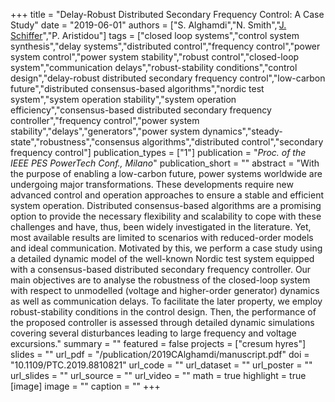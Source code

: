 +++
title = "Delay-Robust Distributed Secondary Frequency Control: A Case Study"
date = "2019-06-01"
authors = ["S. Alghamdi","N. Smith","[J. Schiffer](https://scholar.google.com/citations?hl=en&user=Zk26WrgAAAAJ)","P. Aristidou"]
tags = ["closed loop systems","control system synthesis","delay systems","distributed control","frequency control","power system control","power system stability","robust control","closed-loop system","communication delays","robust-stability conditions","control design","delay-robust distributed secondary frequency control","low-carbon future","distributed consensus-based algorithms","nordic test system","system operation stability","system operation efficiency","consensus-based distributed secondary frequency controller","frequency control","power system stability","delays","generators","power system dynamics","steady-state","robustness","consensus algorithms","distributed control","secondary frequency control"]
publication_types = ["1"]
publication = "_Proc. of the IEEE PES PowerTech Conf., Milano_"
publication_short = ""
abstract = "With the purpose of enabling a low-carbon future, power systems worldwide are undergoing major transformations. These developments require new advanced control and operation approaches to ensure a stable and efficient system operation. Distributed consensus-based algorithms are a promising option to provide the necessary flexibility and scalability to cope with these challenges and have, thus, been widely investigated in the literature. Yet, most available results are limited to scenarios with reduced-order models and ideal communication. Motivated by this, we perform a case study using a detailed dynamic model of the well-known Nordic test system equipped with a consensus-based distributed secondary frequency controller. Our main objectives are to analyse the robustness of the closed-loop system with respect to unmodelled (voltage and higher-order generator) dynamics as well as communication delays. To facilitate the later property, we employ robust-stability conditions in the control design. Then, the performance of the proposed controller is assessed through detailed dynamic simulations covering several disturbances leading to large frequency and voltage excursions."
summary = ""
featured = false
projects = ["cresum hyres"]
slides = ""
url_pdf = "/publication/2019CAlghamdi/manuscript.pdf"
doi = "10.1109/PTC.2019.8810821"
url_code = ""
url_dataset = ""
url_poster = ""
url_slides = ""
url_source = ""
url_video = ""
math = true
highlight = true
[image]
image = ""
caption = ""
+++

